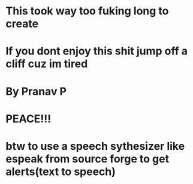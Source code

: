 # This took way too fuking long to create 
# If you dont enjoy this shit jump off a cliff cuz im tired
# By Pranav P 
# PEACE!!!
# btw to use a speech sythesizer like espeak from source forge to get alerts(text to speech)